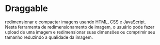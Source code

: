 # Draggable
redimensionar e compactar imagens usando HTML, CSS e JavaScript. Nesta ferramenta de redimensionamento de imagem, o usuário pode fazer upload de uma imagem e redimensionar suas dimensões ou comprimir seu tamanho reduzindo a qualidade da imagem.
